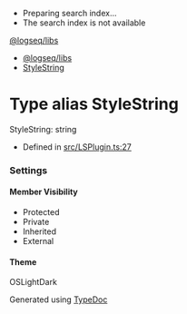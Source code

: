   * Preparing search index...
  * The search index is not available

[@logseq/libs]()

  * [@logseq/libs](../modules.html)
  * [StyleString](StyleString.html)



# Type alias StyleString

StyleString: string

  * Defined in [src/LSPlugin.ts:27](https://github.com/logseq/logseq/blob/ac1b53544/libs/src/LSPlugin.ts#L27)



###  Settings

#### Member Visibility

  * Protected
  * Private
  * Inherited
  * External



#### Theme

OSLightDark

Generated using [TypeDoc](https://typedoc.org/)

